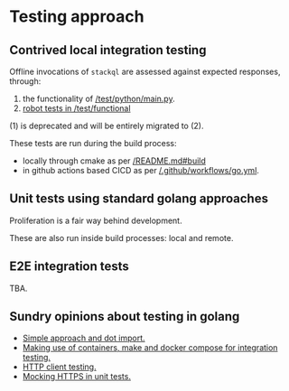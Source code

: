 
# Testing approach

## Contrived local integration testing

Offline invocations of `stackql` are assessed against expected responses, through:

1. the functionality of [/test/python/main.py](/test/python/main.py).
2. [robot tests in /test/functional](/test/functional)  

(1) is deprecated and will be entirely migrated to (2).

These tests are run during the build process:
  - locally through cmake as per [/README.md#build](/README.md#build)
  - in github actions based CICD as per [/.github/workflows/go.yml](/.github/workflows/go.yml).

## Unit tests using standard golang approaches

Proliferation is a fair way behind development.

These are also run inside build processes: local and remote.

## E2E integration tests

TBA.


## Sundry opinions about testing in golang

  - [Simple approach and dot import.](https://medium.com/@benbjohnson/structuring-tests-in-go-46ddee7a25c)
  - [Making use of containers, make and docker compose for integration testing.](https://blog.gojekengineering.com/golang-integration-testing-made-easy-a834e754fa4c)
  - [HTTP client testing.](http://hassansin.github.io/Unit-Testing-http-client-in-Go)
  - [Mocking HTTPS in unit tests.](https://stackoverflow.com/questions/27880930/mocking-https-responses-in-go)